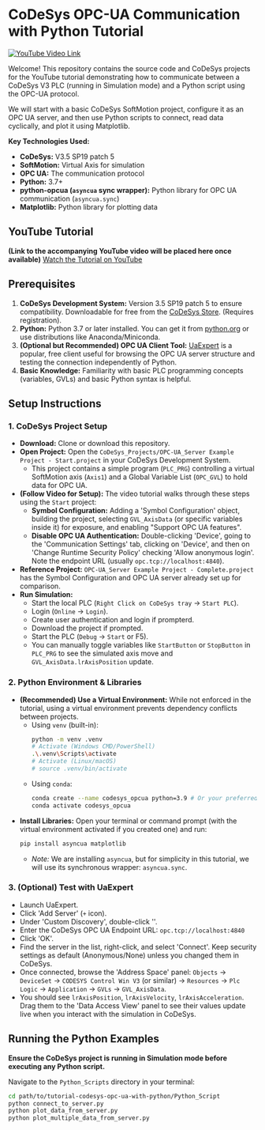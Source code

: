 # CoDeSys OPC-UA Communication with Python Tutorial

[![YouTube Video Link](https://img.shields.io/badge/YouTube-Watch_Tutorial-red?logo=youtube)](https://youtu.be/YOUR_VIDEO_ID_HERE) <!-- Replace with your actual video link! -->

Welcome! This repository contains the source code and CoDeSys projects for the YouTube tutorial demonstrating how to communicate between a CoDeSys V3 PLC (running in Simulation mode) and a Python script using the OPC-UA protocol.

We will start with a basic CoDeSys SoftMotion project, configure it as an OPC UA server, and then use Python scripts to connect, read data cyclically, and plot it using Matplotlib.

**Key Technologies Used:**

*   **CoDeSys:** V3.5 SP19 patch 5
*   **SoftMotion:** Virtual Axis for simulation
*   **OPC UA:** The communication protocol
*   **Python:** 3.7+
*   **python-opcua (`asyncua` sync wrapper):** Python library for OPC UA communication (`asyncua.sync`)
*   **Matplotlib:** Python library for plotting data

## YouTube Tutorial

**(Link to the accompanying YouTube video will be placed here once available)**
[Watch the Tutorial on YouTube](https://youtu.be/YOUR_VIDEO_ID_HERE) <!-- Replace with your actual video link! -->

## Prerequisites

1.  **CoDeSys Development System:** Version 3.5 SP19 patch 5 to ensure compatibility. Downloadable for free from the [CoDeSys Store](https://store.codesys.com/codesys.html). (Requires registration).
2.  **Python:** Python 3.7 or later installed. You can get it from [python.org](https://www.python.org/) or use distributions like Anaconda/Miniconda.
3.  **(Optional but Recommended) OPC UA Client Tool:** [UaExpert](https://www.unified-automation.com/downloads/opc-ua-clients.html) is a popular, free client useful for browsing the OPC UA server structure and testing the connection independently of Python.
4.  **Basic Knowledge:** Familiarity with basic PLC programming concepts (variables, GVLs) and basic Python syntax is helpful.

## Setup Instructions

### 1. CoDeSys Project Setup

*   **Download:** Clone or download this repository.
*   **Open Project:** Open the `CoDeSys_Projects/OPC-UA_Server Example Project - Start.project` in your CoDeSys Development System.
    *   This project contains a simple program (`PLC_PRG`) controlling a virtual SoftMotion axis (`Axis1`) and a Global Variable List (`OPC_GVL`) to hold data for OPC UA.
*   **(Follow Video for Setup):** The video tutorial walks through these steps using the `Start` project:
    *   **Symbol Configuration:** Adding a 'Symbol Configuration' object, building the project, selecting `GVL_AxisData` (or specific variables inside it) for exposure, and enabling "Support OPC UA features".
    *   **Disable OPC UA Authentication:** Double-clicking 'Device', going to the 'Communication Settings' tab, clicking on 'Device', and then on 'Change Runtime Security Policy' checking 'Allow anonymous login'. Note the endpoint URL (usually `opc.tcp://localhost:4840`).
*   **Reference Project:** `OPC-UA_Server Example Project - Complete.project` has the Symbol Configuration and OPC UA server already set up for comparison.
*   **Run Simulation:**
    *   Start the local PLC (`Right Click on CoDeSys tray` -> `Start PLC`).
    *   Login (`Online` -> `Login`).
    *   Create user authentication and login if prompterd.
    *   Download the project if prompted.
    *   Start the PLC (`Debug` -> `Start` or F5).
    *   You can manually toggle variables like `StartButton` or `StopButton` in `PLC_PRG` to see the simulated axis move and `GVL_AxisData.lrAxisPosition` update.

### 2. Python Environment & Libraries

*   **(Recommended) Use a Virtual Environment:** While not enforced in the tutorial, using a virtual environment prevents dependency conflicts between projects.
    *   Using `venv` (built-in):
        ```bash
        python -m venv .venv
        # Activate (Windows CMD/PowerShell)
        .\.venv\Scripts\activate
        # Activate (Linux/macOS)
        # source .venv/bin/activate
        ```
    *   Using `conda`:
        ```bash
        conda create --name codesys_opcua python=3.9 # Or your preferred version
        conda activate codesys_opcua
        ```
*   **Install Libraries:** Open your terminal or command prompt (with the virtual environment activated if you created one) and run:
    ```bash
    pip install asyncua matplotlib
    ```
    *   *Note:* We are installing `asyncua`, but for simplicity in this tutorial, we will use its synchronous wrapper: `asyncua.sync`.

### 3. (Optional) Test with UaExpert

*   Launch UaExpert.
*   Click 'Add Server' (`+` icon).
*   Under 'Custom Discovery', double-click '<Double click to Add Server...>'.
*   Enter the CoDeSys OPC UA Endpoint URL: `opc.tcp://localhost:4840`
*   Click 'OK'.
*   Find the server in the list, right-click, and select 'Connect'. Keep security settings as default (Anonymous/None) unless you changed them in CoDeSys.
*   Once connected, browse the 'Address Space' panel: `Objects` -> `DeviceSet` -> `CODESYS Control Win V3` (or similar) -> `Resources` -> `Plc Logic` -> `Application` -> `GVLs` -> `GVL_AxisData`.
*   You should see `lrAxisPosition`, `lrAxisVelocity`, `lrAxisAcceleration`. Drag them to the 'Data Access View' panel to see their values update live when you interact with the simulation in CoDeSys.

## Running the Python Examples

**Ensure the CoDeSys project is running in Simulation mode before executing any Python script.**

Navigate to the `Python_Scripts` directory in your terminal:

```bash
cd path/to/tutorial-codesys-opc-ua-with-python/Python_Script
python connect_to_server.py
python plot_data_from_server.py
python plot_multiple_data_from_server.py

